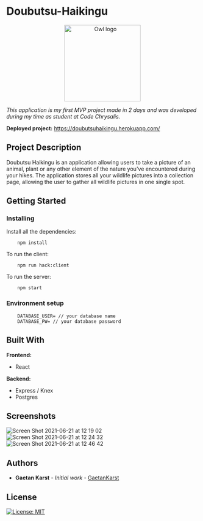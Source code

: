 # Doubutsu-Haikingu

<p align="center">
 <img width="200" src="https://emojipedia-us.s3.dualstack.us-west-1.amazonaws.com/thumbs/160/apple/285/owl_1f989.png" alt="Owl logo">
</p>

_This application is my first MVP project made in 2 days and was developed during my time as student at Code Chrysalis._

**Deployed project:** https://doubutsuhaikingu.herokuapp.com/

## Project Description

Doubutsu Haikingu is an application allowing users to take a picture of an animal, plant or any other element of the nature you've encountered during your hikes. The application stores all your wildlife pictures into a collection page, allowing the user to gather all wildlife pictures in one single spot.

## Getting Started

### Installing

Install all the dependencies:

```
    npm install
```

To run the client: 

```
    npm run hack:client
```

To run the server: 

```
    npm start
```

### Environment setup

```
    DATABASE_USER= // your database name
    DATABASE_PW= // your database password
```

## Built With
**Frontend:** 
- React

**Backend:**
- Express / Knex
- Postgres

## Screenshots

![Screen Shot 2021-06-21 at 12 19 02](https://user-images.githubusercontent.com/66731438/122703046-b2623600-d28b-11eb-947e-810b9dd1805a.png)
![Screen Shot 2021-06-21 at 12 24 32](https://user-images.githubusercontent.com/66731438/122703049-b42bf980-d28b-11eb-98a0-9c0f7a8374e0.png)
![Screen Shot 2021-06-21 at 12 46 42](https://user-images.githubusercontent.com/66731438/122704462-c0658600-d28e-11eb-8ea3-3d9f3bb50160.png)

## Authors

- **Gaetan Karst** - _Initial work_ - [GaetanKarst](https://github.com/GaetanKarst)

## License

[![License: MIT](https://img.shields.io/badge/License-MIT-yellow.svg)](https://opensource.org/licenses/MIT)
